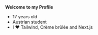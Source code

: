 **Welcome to my Profile**

- 17 years old
- Austrian student
- I ♥ Tailwind, Crème brûlée and Next.js
